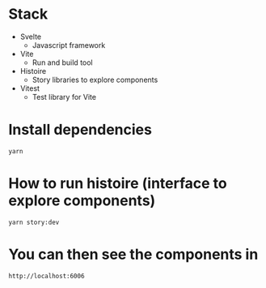 # Stack

- Svelte
    - Javascript framework
- Vite
    - Run and build tool
- Histoire
    - Story libraries to explore components
- Vitest
    - Test library for Vite

# Install dependencies

    yarn

# How to run histoire (interface to explore components)

    yarn story:dev

# You can then see the components in

    http://localhost:6006
